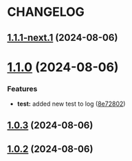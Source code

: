 # CHANGELOG

## [1.1.1-next.1](https://github.com/Egoka/egorkas-pluck/compare/v1.1.0...v1.1.1-next.1) (2024-08-06)

# [1.1.0](https://github.com/Egoka/egorkas-pluck/compare/v1.0.3...v1.1.0) (2024-08-06)


### Features

* **test:** added new test to log ([8e72802](https://github.com/Egoka/egorkas-pluck/commit/8e72802d7e4c00d0b6bb5c7ef7054c3c19f2d9b8))

## [1.0.3](https://github.com/Egoka/egorkas-pluck/compare/v1.0.2...v1.0.3) (2024-08-06)

## [1.0.2](https://github.com/Egoka/egorkas-pluck/compare/v1.0.1...v1.0.2) (2024-08-06)
